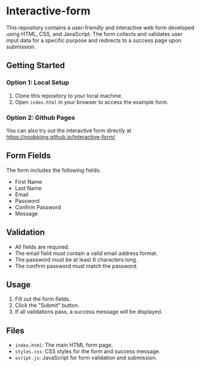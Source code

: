 # Interactive-form

This repository contains a user-friendly and interactive web form developed using HTML, CSS, and JavaScript. The form collects and validates user input data for a specific purpose and redirects to a success page upon submission.
## Getting Started

### Option 1: Local Setup

1. Clone this repository to your local machine.
2. Open `index.html` in your browser to access the example form.

### Option 2: Github Pages

You can also try out the interactive form directly at https://noobkiing.github.io/Interactive-form/
## Form Fields

The form includes the following fields:

- First Name
- Last Name
- Email
- Password
- Confirm Password
- Message

## Validation

- All fields are required.
- The email field must contain a valid email address format.
- The password must be at least 6 characters long.
- The confirm password must match the password.

## Usage

1. Fill out the form fields.
2. Click the "Submit" button.
3. If all validations pass, a success message will be displayed.

## Files

- `index.html`: The main HTML form page.
- `styles.css`: CSS styles for the form and success message.
- `script.js`: JavaScript for form validation and submission.
